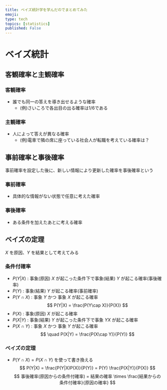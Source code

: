 ```yaml
---
title: ベイズ統計学を学んだのでまとめてみた
emoji: 
type: tech
topics: [statistics]
published: False
---
```


# ベイズ統計

## 客観確率と主観確率
### 客観確率
- 誰でも同一の答えを導き出せるような確率
  - (例)さいころで各出目の出る確率は1/6である
### 主観確率
- 人によって答えが異なる確率
  - (例)電車で隣の席に座っている社会人が転職を考えている確率は？

## 事前確率と事後確率
事前確率を設定した後に、新しい情報により更新した確率を事後確率という
### 事前確率
- 具体的な情報がない状態で任意に考えた確率
### 事後確率
- ある条件を加えたあとに考える確率

## ベイズの定理
$X$ を原因、$Y$ を結果として考えてみる
### 条件付確率
- $P(Y|X)$ : 事象(原因) $X$ が起こった条件下で事象(結果) $Y$ が起こる確率(事後確率)
- $P(Y)$ : 事象(結果) $Y$ が起こる確率(事前確率)
- $P(Y\cap X)$ : 事象 $Y$ かつ 事象 $X$ が起こる確率
$$
P(Y|X) = \frac{P(Y\cap X)}{P(X)}
$$
- $P(X)$ : 事象(原因) $X$ が起こる確率
- $P(X|Y)$ : 事象(結果) $Y$ が起こった条件下で事象 $YX$ が起こる確率
- $P(X\cap Y)$ : 事象 $X$ かつ 事象 $Y$ が起こる確率
$$
\quad P(X|Y) = \frac{P(X\cap Y)}{P(Y)}
$$
### ベイズの定理
- $P(Y\cap X)=P(X\cap Y)$ を使って書き換える
$$
P(Y|X) = \frac{P(Y|X)P(X)}{P(Y)} = P(Y) \frac{P(X|Y)}{P(X)}
$$
$$
事後確率(原因からの条件付確率) = 結果の確率 \times \frac{結果からの条件付確率}{原因の確率}
$$